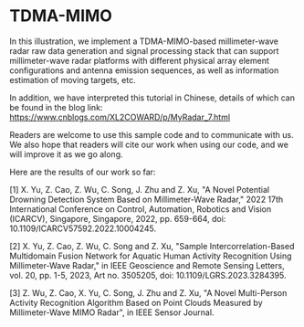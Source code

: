 # TDMA-MIMO
In this illustration, we implement a TDMA-MIMO-based millimeter-wave radar raw data generation and signal processing stack that can support millimeter-wave radar platforms with different physical array element configurations and antenna emission sequences, as well as information estimation of moving targets, etc.

In addition, we have interpreted this tutorial in Chinese, details of which can be found in the blog link: https://www.cnblogs.com/XL2COWARD/p/MyRadar_7.html

Readers are welcome to use this sample code and to communicate with us. We also hope that readers will cite our work when using our code, and we will improve it as we go along.

Here are the results of our work so far:

[1] X. Yu, Z. Cao, Z. Wu, C. Song, J. Zhu and Z. Xu, "A Novel Potential Drowning Detection System Based on Millimeter-Wave Radar," 2022 17th International Conference on Control, Automation, Robotics and Vision (ICARCV), Singapore, Singapore, 2022, pp. 659-664, doi: 10.1109/ICARCV57592.2022.10004245.

[2] X. Yu, Z. Cao, Z. Wu, C. Song and Z. Xu, "Sample Intercorrelation-Based Multidomain Fusion Network for Aquatic Human Activity Recognition Using Millimeter-Wave Radar," in IEEE Geoscience and Remote Sensing Letters, vol. 20, pp. 1-5, 2023, Art no. 3505205, doi: 10.1109/LGRS.2023.3284395.

[3] Z. Wu, Z. Cao, X. Yu, C. Song, J. Zhu and Z. Xu, "A Novel Multi-Person Activity Recognition Algorithm Based on Point Clouds Measured by Millimeter-Wave MIMO Radar", in IEEE Sensor Journal.
